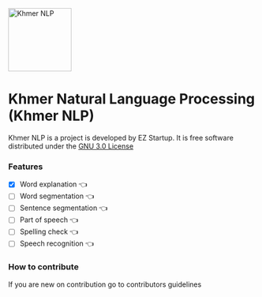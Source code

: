 
<img src=https://avatars.githubusercontent.com/u/162941014 alt="Khmer NLP" width='128'/>

# Khmer Natural Language Processing (Khmer NLP)
Khmer NLP is a project is developed by EZ Startup. It is free software distributed under the [GNU 3.0 License](/LICENSE)

### Features
- [x] Word explanation 👈
- [ ] Word segmentation 👈
- [ ] Sentence segmentation 👈
- [ ] Part of speech 👈
- [ ] Spelling check 👈
- [ ] Speech recognition 👈

### How to contribute

If you are new on contribution go to contributors guidelines

